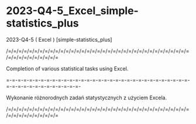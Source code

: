 # 2023-Q4-5_Excel_simple-statistics_plus
2023-Q4-5 ( Excel ) [simple-statistics_plus]

/=/=/=/=/=/=/=/=/=/=/=/=/=/=/=/=/=/=/=/=/=/=/=/=/=/=/=/=/=/=/=/=/=/=/=/=/=/=/=/=/=/=/=/=/=

Completion of various statistical tasks using Excel.

=-=-=-=-=-=-=-=-=-=-=-=-=-=-=-=-=-=-=-=-=-=-=-=-=-=-=-=-=-=-=-=-=-=-=-=-=-=-=-=-=-=-=-=-=-

Wykonanie różnorodnych zadań statystycznych z użyciem Excela.

/=/=/=/=/=/=/=/=/=/=/=/=/=/=/=/=/=/=/=/=/=/=/=/=/=/=/=/=/=/=/=/=/=/=/=/=/=/=/=/=/=/=/=/=/=
